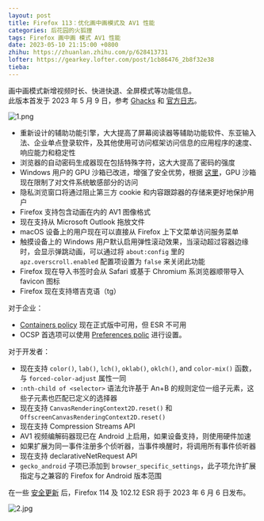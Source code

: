 ```yaml
---
layout: post
title: Firefox 113：优化画中画模式及 AV1 性能
categories: 后花园的火狐狸
tags: Firefox 画中画 模式 AV1 性能
date: 2023-05-10 21:15:00 +0800
zhihu: https://zhuanlan.zhihu.com/p/628413731
lofter: https://gearkey.lofter.com/post/1cb86476_2b8f32e38
tieba: 
---
```


画中画模式新增视频时长、快进快退、全屏模式等功能信息。  
此版本首发于 2023 年 5 月 9 日，参考 [Ghacks](https://www.ghacks.net/2023/05/09/firefox-113-ships-with-security-accessibility-and-av1-improvements/) 和 [官方日志](https://www.mozilla.org/en-US/firefox/113.0/releasenotes/)。

![1.png](https://s2.loli.net/2023/05/10/MkDKCgNizwQ6quW.png)

+ 重新设计的辅助功能引擎，大大提高了屏幕阅读器等辅助功能软件、东亚输入法、企业单点登录软件，及其他使用可访问框架访问信息的应用程序的速度、响应能力和稳定性
+ 浏览器的自动密码生成器现在包括特殊字符，这大大提高了密码的强度
+ Windows 用户的 GPU 沙箱已改进，增强了安全优势，根据 [这里](https://bugzilla.mozilla.org/show_bug.cgi?id=1822308)，GPU 沙箱现在限制了对文件系统敏感部分的访问
+ 隐私浏览窗口将通过阻止第三方 cookie 和内容跟踪器的存储来更好地保护用户
+ Firefox 支持包含动画在内的 AV1 图像格式
+ 现在支持从 Microsoft Outlook 拖放文件
+ macOS 设备上的用户现在可以直接从 Firefox 上下文菜单访问服务菜单
+ 触摸设备上的 Windows 用户默认启用弹性滚动效果，当滚动超过容器边缘时，会显示弹跳动画，可以通过将 `about:config` 里的 `apz.overscroll.enabled` 配置项设置为 `false` 来关闭此功能
+ Firefox 现在导入书签时会从 Safari 或基于 Chromium 系浏览器顺带导入 favicon 图标
+ Firefox 现在支持塔吉克语（tg）

对于企业：

+ [Containers policy](https://github.com/mozilla/policy-templates/blob/master/README.md#containers) 现在正式版中可用，但 ESR 不可用
+ OCSP 首选项可以使用 [Preferences polic](https://github.com/mozilla/policy-templates/blob/master/README.md#preferences) 进行设置。

对于开发者：

+ 现在支持 `color()`, `lab()`, `lch()`, `oklab()`, `oklch()`, and `color-mix()` 函数，与 `forced-color-adjust` 属性一同
+ `:nth-child of <selector>` 语法允许基于 An+B 的规则定位一组子元素，这些子元素也匹配已定义的选择器
+ 现在支持 `CanvasRenderingContext2D.reset()` 和 `OffscreenCanvasRenderingContext2D.reset()`
+ 现在支持 Compression Streams API
+ AV1 视频编解码器现已在 Android 上启用，如果设备支持，则使用硬件加速
+ 如果扩展为同一事件注册多个侦听器，当事件唤醒时，将调用所有事件侦听器
+ 现在支持 declarativeNetRequest API
+ `gecko_android` 子项已添加到 `browser_specific_settings`，此子项允许扩展指定与之兼容的 Firefox for Android 版本范围

在一些 [安全更新](https://www.mozilla.org/security/advisories/mfsa2023-16/) 后，Firefox 114 及 102.12 ESR 将于 2023 年 6 月 6 日发布。

![2.jpg](https://s2.loli.net/2023/05/10/qYlcA52ag1uy87r.jpg)